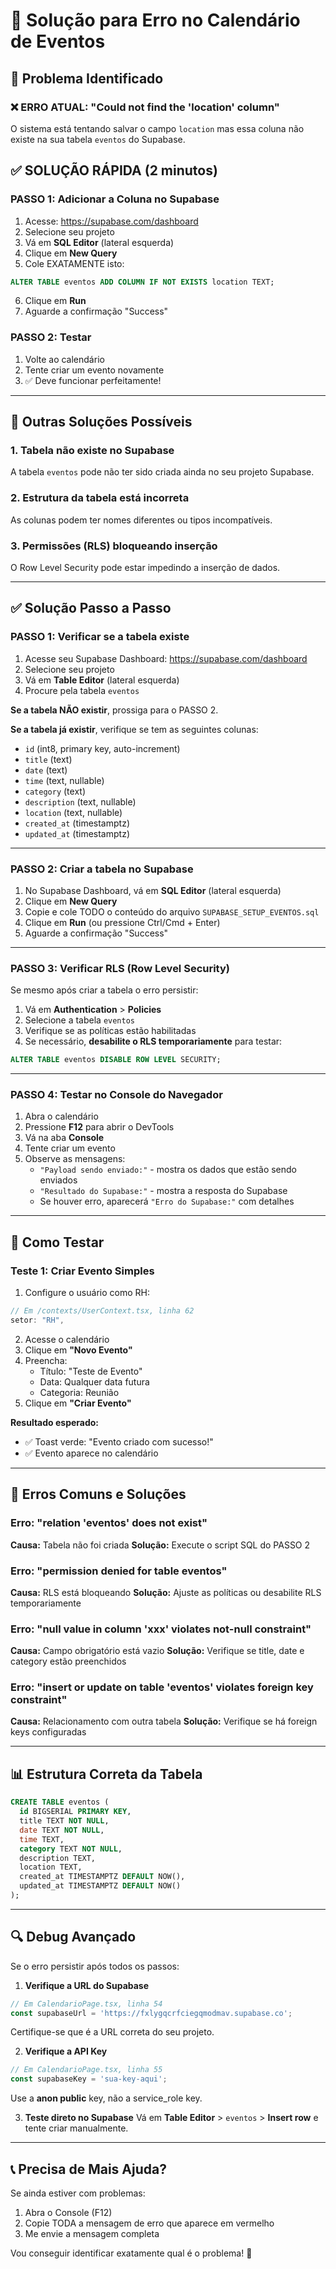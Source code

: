 # 🔧 Solução para Erro no Calendário de Eventos

## 🎯 Problema Identificado

### ❌ **ERRO ATUAL: "Could not find the 'location' column"**

O sistema está tentando salvar o campo `location` mas essa coluna não existe na sua tabela `eventos` do Supabase.

## ✅ **SOLUÇÃO RÁPIDA (2 minutos)**

### **PASSO 1: Adicionar a Coluna no Supabase**

1. Acesse: https://supabase.com/dashboard
2. Selecione seu projeto  
3. Vá em **SQL Editor** (lateral esquerda)
4. Clique em **New Query**
5. Cole EXATAMENTE isto:

```sql
ALTER TABLE eventos ADD COLUMN IF NOT EXISTS location TEXT;
```

6. Clique em **Run**
7. Aguarde a confirmação "Success"

### **PASSO 2: Testar**

1. Volte ao calendário
2. Tente criar um evento novamente
3. ✅ Deve funcionar perfeitamente!

---

## 🔄 **Outras Soluções Possíveis**

### 1. **Tabela não existe no Supabase**
A tabela `eventos` pode não ter sido criada ainda no seu projeto Supabase.

### 2. **Estrutura da tabela está incorreta**
As colunas podem ter nomes diferentes ou tipos incompatíveis.

### 3. **Permissões (RLS) bloqueando inserção**
O Row Level Security pode estar impedindo a inserção de dados.

---

## ✅ Solução Passo a Passo

### **PASSO 1: Verificar se a tabela existe**

1. Acesse seu Supabase Dashboard: https://supabase.com/dashboard
2. Selecione seu projeto
3. Vá em **Table Editor** (lateral esquerda)
4. Procure pela tabela `eventos`

**Se a tabela NÃO existir**, prossiga para o PASSO 2.

**Se a tabela já existir**, verifique se tem as seguintes colunas:
- `id` (int8, primary key, auto-increment)
- `title` (text)
- `date` (text)
- `time` (text, nullable)
- `category` (text)
- `description` (text, nullable)
- `location` (text, nullable)
- `created_at` (timestamptz)
- `updated_at` (timestamptz)

---

### **PASSO 2: Criar a tabela no Supabase**

1. No Supabase Dashboard, vá em **SQL Editor** (lateral esquerda)
2. Clique em **New Query**
3. Copie e cole TODO o conteúdo do arquivo `SUPABASE_SETUP_EVENTOS.sql`
4. Clique em **Run** (ou pressione Ctrl/Cmd + Enter)
5. Aguarde a confirmação "Success"

---

### **PASSO 3: Verificar RLS (Row Level Security)**

Se mesmo após criar a tabela o erro persistir:

1. Vá em **Authentication** > **Policies**
2. Selecione a tabela `eventos`
3. Verifique se as políticas estão habilitadas
4. Se necessário, **desabilite o RLS temporariamente** para testar:

```sql
ALTER TABLE eventos DISABLE ROW LEVEL SECURITY;
```

---

### **PASSO 4: Testar no Console do Navegador**

1. Abra o calendário
2. Pressione **F12** para abrir o DevTools
3. Vá na aba **Console**
4. Tente criar um evento
5. Observe as mensagens:
   - `"Payload sendo enviado:"` - mostra os dados que estão sendo enviados
   - `"Resultado do Supabase:"` - mostra a resposta do Supabase
   - Se houver erro, aparecerá `"Erro do Supabase:"` com detalhes

---

## 🧪 Como Testar

### Teste 1: Criar Evento Simples

1. Configure o usuário como RH:
```typescript
// Em /contexts/UserContext.tsx, linha 62
setor: "RH",
```

2. Acesse o calendário
3. Clique em **"Novo Evento"**
4. Preencha:
   - Título: "Teste de Evento"
   - Data: Qualquer data futura
   - Categoria: Reunião
5. Clique em **"Criar Evento"**

**Resultado esperado:**
- ✅ Toast verde: "Evento criado com sucesso!"
- ✅ Evento aparece no calendário

---

## 🐛 Erros Comuns e Soluções

### Erro: "relation 'eventos' does not exist"
**Causa:** Tabela não foi criada
**Solução:** Execute o script SQL do PASSO 2

### Erro: "permission denied for table eventos"
**Causa:** RLS está bloqueando
**Solução:** Ajuste as políticas ou desabilite RLS temporariamente

### Erro: "null value in column 'xxx' violates not-null constraint"
**Causa:** Campo obrigatório está vazio
**Solução:** Verifique se title, date e category estão preenchidos

### Erro: "insert or update on table 'eventos' violates foreign key constraint"
**Causa:** Relacionamento com outra tabela
**Solução:** Verifique se há foreign keys configuradas

---

## 📊 Estrutura Correta da Tabela

```sql
CREATE TABLE eventos (
  id BIGSERIAL PRIMARY KEY,
  title TEXT NOT NULL,
  date TEXT NOT NULL,
  time TEXT,
  category TEXT NOT NULL,
  description TEXT,
  location TEXT,
  created_at TIMESTAMPTZ DEFAULT NOW(),
  updated_at TIMESTAMPTZ DEFAULT NOW()
);
```

---

## 🔍 Debug Avançado

Se o erro persistir após todos os passos:

1. **Verifique a URL do Supabase**
```typescript
// Em CalendarioPage.tsx, linha 54
const supabaseUrl = 'https://fxlygqcrfciegqmodmav.supabase.co';
```
Certifique-se que é a URL correta do seu projeto.

2. **Verifique a API Key**
```typescript
// Em CalendarioPage.tsx, linha 55
const supabaseKey = 'sua-key-aqui';
```
Use a **anon public** key, não a service_role key.

3. **Teste direto no Supabase**
Vá em **Table Editor** > `eventos` > **Insert row** e tente criar manualmente.

---

## 📞 Precisa de Mais Ajuda?

Se ainda estiver com problemas:

1. Abra o Console (F12)
2. Copie TODA a mensagem de erro que aparece em vermelho
3. Me envie a mensagem completa

Vou conseguir identificar exatamente qual é o problema! 🚀

